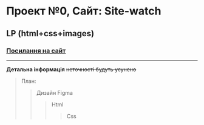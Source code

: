 # Проект №0, Сайт: Site-watch
## LP (html+css+images)
### [Посилання на сайт]()
___
**Детальна інформація**
~~неточності будуть усунено~~
> План:
> > Дизайн Figma
> >>Html
> >>>Css
